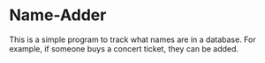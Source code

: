 # Name-Adder
This is a simple program to track what names are in a database. For example, if someone buys a concert ticket, they can be added. 
